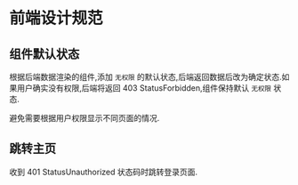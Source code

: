 # 前端设计规范

## 组件默认状态

根据后端数据渲染的组件,添加 `无权限` 的默认状态,后端返回数据后改为确定状态.如果用户确实没有权限,后端将返回 403 StatusForbidden,组件保持默认 `无权限` 状态.

避免需要根据用户权限显示不同页面的情况.

## 跳转主页

收到 401 StatusUnauthorized 状态码时跳转登录页面.
